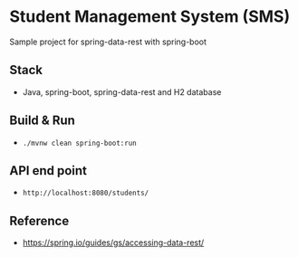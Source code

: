 # Student Management System (SMS)

Sample project for spring-data-rest with spring-boot 

## Stack

* Java, spring-boot, spring-data-rest and H2 database

## Build & Run

* `./mvnw clean spring-boot:run`

## API end point

* `http://localhost:8080/students/`

## Reference

* https://spring.io/guides/gs/accessing-data-rest/
